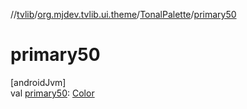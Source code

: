 //[tvlib](../../../index.md)/[org.mjdev.tvlib.ui.theme](../index.md)/[TonalPalette](index.md)/[primary50](primary50.md)

# primary50

[androidJvm]\
val [primary50](primary50.md): [Color](https://developer.android.com/reference/kotlin/androidx/compose/ui/graphics/Color.html)
